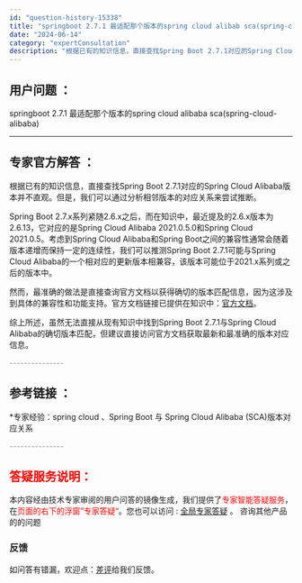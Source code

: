 ```yaml
---
id: "question-history-15338"
title: "springboot 2.7.1 最适配那个版本的spring cloud alibab sca(spring-cloud-alibaba)"
date: "2024-06-14"
category: "expertConsultation"
description: "根据已有的知识信息，直接查找Spring Boot 2.7.1对应的Spring Cloud Alibaba版本并不直观。但是，我们可以通过分析相邻版本的对应关系来尝试推断。Spring Boot 2.7.x系列紧随2.6.x之后，而在知识中，最近提及的2.6.x版本为2.6.13，它对应的是Spr"
---
```


## 用户问题 ： 
 springboot 2.7.1 最适配那个版本的spring cloud alibaba sca(spring-cloud-alibaba) 

---------------
## 专家官方解答 ：

根据已有的知识信息，直接查找Spring Boot 2.7.1对应的Spring Cloud Alibaba版本并不直观。但是，我们可以通过分析相邻版本的对应关系来尝试推断。

Spring Boot 2.7.x系列紧随2.6.x之后，而在知识中，最近提及的2.6.x版本为2.6.13，它对应的是Spring Cloud Alibaba 2021.0.5.0和Spring Cloud 2021.0.5。考虑到Spring Cloud Alibaba和Spring Boot之间的兼容性通常会随着版本递增而保持一定的连续性，我们可以推测Spring Boot 2.7.1可能与Spring Cloud Alibaba的一个相对应的更新版本相兼容，该版本可能位于2021.x系列或之后的版本中。

然而，最准确的做法是直接查询官方文档以获得确切的版本匹配信息，因为这涉及到具体的兼容性和功能支持。官方文档链接已提供在知识中：[官方文档](https://sca.aliyun.com/docs/2023/overview/version-explain/ )。

综上所述，虽然无法直接从现有知识中找到Spring Boot 2.7.1与Spring Cloud Alibaba的确切版本匹配，但建议直接访问官方文档获取最新和最准确的版本对应信息。


<font color="#949494">---------------</font> 


## 参考链接 ：

*专家经验：spring cloud 、Spring Boot 与 Spring Cloud Alibaba (SCA)版本对应关系 


 <font color="#949494">---------------</font> 
 


## <font color="#FF0000">答疑服务说明：</font> 

本内容经由技术专家审阅的用户问答的镜像生成，我们提供了<font color="#FF0000">专家智能答疑服务</font>，在<font color="#FF0000">页面的右下的浮窗”专家答疑“</font>。您也可以访问 : [全局专家答疑](https://opensource.alibaba.com/chatBot) 。 咨询其他产品的的问题

### 反馈
如问答有错漏，欢迎点：[差评](https://ai.nacos.io/user/feedbackByEnhancerGradePOJOID?enhancerGradePOJOId=15345)给我们反馈。
